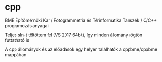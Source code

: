 # cpp
BME Építőmérnöki Kar / Fotogrammetria és Térinformatika Tanszék / C/C++ programozás anyagai <p>
Teljes sln-t töltöttem fel (VS 2017 64bit), így minden állomány rögtön futtatható is <p>
A cpp állományok és az előadások egy helyen találhatók a cppbme/cppbme mappában <p>
